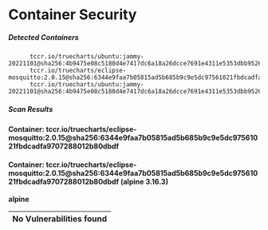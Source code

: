 # Container Security

##### Detected Containers

          tccr.io/truecharts/ubuntu:jammy-20221101@sha256:4b9475e08c5180d4e7417dc6a18a26dcce7691e4311e5353dbb952645c5ff43f
          tccr.io/truecharts/eclipse-mosquitto:2.0.15@sha256:6344e9faa7b05815ad5b685b9c9e5dc97561021fbdcadfa9707288012b80dbdf
          tccr.io/truecharts/ubuntu:jammy-20221101@sha256:4b9475e08c5180d4e7417dc6a18a26dcce7691e4311e5353dbb952645c5ff43f

##### Scan Results

**Container: tccr.io/truecharts/eclipse-mosquitto:2.0.15@sha256:6344e9faa7b05815ad5b685b9c9e5dc97561021fbdcadfa9707288012b80dbdf**

#### Container: tccr.io/truecharts/eclipse-mosquitto:2.0.15@sha256:6344e9faa7b05815ad5b685b9c9e5dc97561021fbdcadfa9707288012b80dbdf (alpine 3.16.3)
    

**alpine**

      
| No Vulnerabilities found         |
|:---------------------------------|

      

